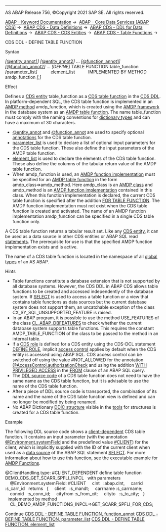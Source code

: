   

* * *

AS ABAP Release 756, ©Copyright 2021 SAP SE. All rights reserved.

[ABAP - Keyword Documentation](https://help.sap.com/doc/abapdocu_756_index_htm/7.56/en-US/abenabap.htm) →  [ABAP - Core Data Services (ABAP CDS)](https://help.sap.com/doc/abapdocu_756_index_htm/7.56/en-US/abencds.htm) →  [ABAP CDS - Data Definitions](https://help.sap.com/doc/abapdocu_756_index_htm/7.56/en-US/abencds_entities.htm) →  [ABAP CDS - DDL for Data Definitions](https://help.sap.com/doc/abapdocu_756_index_htm/7.56/en-US/abencds_f1_ddl_syntax.htm) →  [ABAP CDS - CDS Entities](https://help.sap.com/doc/abapdocu_756_index_htm/7.56/en-US/abencds_view_entity.htm) →  [ABAP CDS - Table Functions](https://help.sap.com/doc/abapdocu_756_index_htm/7.56/en-US/abencds_table_functions.htm) → 

CDS DDL - DEFINE TABLE FUNCTION

Syntax

*\[*[@entity\_annot1](https://help.sap.com/doc/abapdocu_756_index_htm/7.56/en-US/abencds_f1_entity_annotations.htm)*\]*
*\[*[@entity\_annot2](https://help.sap.com/doc/abapdocu_756_index_htm/7.56/en-US/abencds_f1_entity_annotations.htm)*\]*
...
*\[*[@function\_annot1](https://help.sap.com/doc/abapdocu_756_index_htm/7.56/en-US/abencds_f1_function_annotations.htm)*\]*
*\[*[@function\_annot2](https://help.sap.com/doc/abapdocu_756_index_htm/7.56/en-US/abencds_f1_function_annotations.htm)*\]*
...
*\[*DEFINE*\]* TABLE FUNCTION table\_function
         *\[*[parameter\_list](https://help.sap.com/doc/abapdocu_756_index_htm/7.56/en-US/abencds_f1_func_parameter_list.htm)*\]*
          [element\_list](https://help.sap.com/doc/abapdocu_756_index_htm/7.56/en-US/abencds_f1_return_list.htm)
          IMPLEMENTED BY METHOD amdp\_function *\[*;*\]*

Effect

Defines a [CDS entity](https://help.sap.com/doc/abapdocu_756_index_htm/7.56/en-US/abencds_entity_glosry.htm "Glossary Entry") table\_function as a [CDS table function](https://help.sap.com/doc/abapdocu_756_index_htm/7.56/en-US/abencds_table_function_glosry.htm "Glossary Entry") in the [CDS DDL](https://help.sap.com/doc/abapdocu_756_index_htm/7.56/en-US/abencds_ddl_glosry.htm "Glossary Entry"). In platform-dependent SQL, the CDS table function is implemented in an [AMDP method](https://help.sap.com/doc/abapdocu_756_index_htm/7.56/en-US/abenamdp_method_glosry.htm "Glossary Entry") amdp\_function, which is created using the [AMDP framework](https://help.sap.com/doc/abapdocu_756_index_htm/7.56/en-US/abenamdp_glosry.htm "Glossary Entry") in the database system as an [AMDP table function](https://help.sap.com/doc/abapdocu_756_index_htm/7.56/en-US/abenamdp_table_function_glosry.htm "Glossary Entry"). The name table\_function must comply with the naming conventions for [dictionary types](https://help.sap.com/doc/abapdocu_756_index_htm/7.56/en-US/abenddic_data_types.htm) and can have a maximum of 30 characters.

-   [@entity\_annot](https://help.sap.com/doc/abapdocu_756_index_htm/7.56/en-US/abencds_f1_entity_annotations.htm) and [@function\_annot](https://help.sap.com/doc/abapdocu_756_index_htm/7.56/en-US/abencds_f1_function_annotations.htm) are used to specify optional [annotations](https://help.sap.com/doc/abapdocu_756_index_htm/7.56/en-US/abencds_annotation_glosry.htm "Glossary Entry") for the CDS table function.
-   [parameter\_list](https://help.sap.com/doc/abapdocu_756_index_htm/7.56/en-US/abencds_f1_func_parameter_list.htm) is used to declare a list of optional input parameters for the CDS table function. These also define the input parameters of the AMDP table function.
-   [element\_list](https://help.sap.com/doc/abapdocu_756_index_htm/7.56/en-US/abencds_f1_return_list.htm) is used to declare the elements of the CDS table function. These also define the columns of the tabular return value of the AMDP table function.
-   When amdp\_function is used, an [AMDP function implementation](https://help.sap.com/doc/abapdocu_756_index_htm/7.56/en-US/abenamdp_function_method_glosry.htm "Glossary Entry") must be specified for an [AMDP table function](https://help.sap.com/doc/abapdocu_756_index_htm/7.56/en-US/abenamdp_table_function_glosry.htm "Glossary Entry") in the form amdp\_class=>amdp\_method. Here amdp\_class is an [AMDP class](https://help.sap.com/doc/abapdocu_756_index_htm/7.56/en-US/abenamdp_class_glosry.htm "Glossary Entry") and amdp\_method is an [AMDP function implementation](https://help.sap.com/doc/abapdocu_756_index_htm/7.56/en-US/abenamdp_function_methods.htm) contained in this class. When this function implementation is declared, the current CDS table function is specified after the addition [FOR TABLE FUNCTION](https://help.sap.com/doc/abapdocu_756_index_htm/7.56/en-US/abapclass-methods_for_tabfunc.htm). The AMDP function implementation must not exist when the CDS table function is created and activated. The name of an AMDP function implementation amdp\_function can be specified in a single CDS table function only.

A CDS table function returns a tabular result set. Like any [CDS entity](https://help.sap.com/doc/abapdocu_756_index_htm/7.56/en-US/abencds_entity_glosry.htm "Glossary Entry"), it can be used as a data source in other CDS entities or ABAP SQL read [statements](https://help.sap.com/doc/abapdocu_756_index_htm/7.56/en-US/abenabap_sql_glosry.htm "Glossary Entry"). The prerequisite for use is that the specified AMDP function implementation exists and is active.

The name of a CDS table function is located in the namespace of all [global types](https://help.sap.com/doc/abapdocu_756_index_htm/7.56/en-US/abenglobal_type_glosry.htm "Glossary Entry") of an AS ABAP.

Hints

-   Table functions constitute a database extension that is not supported by all database systems. However, the CDS DDL in ABAP CDS allows table functions to be created and accessed independently of the database system. If [SELECT](https://help.sap.com/doc/abapdocu_756_index_htm/7.56/en-US/abapselect.htm) is used to access a table function or a view that contains table functions as data sources but the current database system does not support them, an uncatchable exception of the class CX\_SY\_SQL\_UNSUPPORTED\_FEATURE is raised.
-   In an ABAP program, it is possible to use the method USE\_FEATURES of the class [CL\_ABAP\_DBFEATURES](https://help.sap.com/doc/abapdocu_756_index_htm/7.56/en-US/abencl_abap_dbfeatures.htm) to check whether the current database system supports table functions. This requires the constant AMDP\_TABLE\_FUNCTION of the class to be passed to the method in an internal table.
-   If a [CDS role](https://help.sap.com/doc/abapdocu_756_index_htm/7.56/en-US/abencds_role_glosry.htm "Glossary Entry") is defined for a CDS entity using the CDS-DCL statement [DEFINE ROLE](https://help.sap.com/doc/abapdocu_756_index_htm/7.56/en-US/abencds_f1_define_role.htm), implicit [access control](https://help.sap.com/doc/abapdocu_756_index_htm/7.56/en-US/abencds_access_control_glosry.htm "Glossary Entry") applies by default when the CDS entity is accessed using ABAP SQL. CDS access control can be switched off using the value #NOT\_ALLOWED for the annotation [@AccessControl.authorizationCheck](https://help.sap.com/doc/abapdocu_756_index_htm/7.56/en-US/abencds_f1_function_annotations.htm) and using the addition [WITH PRIVILEGED ACCESS](https://help.sap.com/doc/abapdocu_756_index_htm/7.56/en-US/abapselect_data_source.htm) in the [FROM](https://help.sap.com/doc/abapdocu_756_index_htm/7.56/en-US/abapfrom_clause.htm) clause of an ABAP SQL query.
-   The [DDL source code](https://help.sap.com/doc/abapdocu_756_index_htm/7.56/en-US/abenddl_source_code_glosry.htm "Glossary Entry") of a CDS table function does not need to have the same name as the CDS table function, but it is advisable to use the name of the CDS table function.
-   After a piece of DDL source code is transported, the combination of its name and the name of the CDS table function view is defined and can no longer be modified by being renamed.
-   No ABAP Dictionary [DDIC structure](https://help.sap.com/doc/abapdocu_756_index_htm/7.56/en-US/abenddic_structures.htm) visible in the [tools](https://help.sap.com/doc/abapdocu_756_index_htm/7.56/en-US/abenddic_tools.htm) for structures is created for a CDS table function.

Example

The following DDL source code shows a [client-dependent](https://help.sap.com/doc/abapdocu_756_index_htm/7.56/en-US/abencds_func_client_handling.htm) CDS table function. It contains an input parameter (with the annotation [@Environment.systemField](https://help.sap.com/doc/abapdocu_756_index_htm/7.56/en-US/abencds_f1_parameter_annotations.htm) and the predefined value [#CLIENT](https://help.sap.com/doc/abapdocu_756_index_htm/7.56/en-US/abencds_f1_parameter_annotations.htm)) for the client, which is implicitly supplied with the ID of the current client when used as a [data source](https://help.sap.com/doc/abapdocu_756_index_htm/7.56/en-US/abapselect_data_source.htm) of the ABAP SQL statement [SELECT](https://help.sap.com/doc/abapdocu_756_index_htm/7.56/en-US/abapselect.htm). For more information about how to use this function, see the executable example for [AMDP Functions](https://help.sap.com/doc/abapdocu_756_index_htm/7.56/en-US/abenamdp_functions_abexa.htm).

@ClientHandling.type: #CLIENT\_DEPENDENT
define table function DEMO\_CDS\_GET\_SCARR\_SPFLI\_INPCL
  with parameters
    @Environment.systemField: #CLIENT
    clnt   :abap.clnt,
    carrid :s\_carr\_id
  returns
  {
    client   :s\_mandt;
    carrname :s\_carrname;
    connid   :s\_conn\_id;
    cityfrom :s\_from\_cit;
    cityto   :s\_to\_city;
  }
  implemented by method
    CL\_DEMO\_AMDP\_FUNCTIONS\_INPCL=>GET\_SCARR\_SPFLI\_FOR\_CDS;

Continue
[CDS DDL - DEFINE TABLE FUNCTION, function\_annot](https://help.sap.com/doc/abapdocu_756_index_htm/7.56/en-US/abencds_f1_function_annotations.htm)
[CDS DDL - DEFINE TABLE FUNCTION, parameter\_list](https://help.sap.com/doc/abapdocu_756_index_htm/7.56/en-US/abencds_f1_func_parameter_list.htm)
[CDS DDL - DEFINE TABLE FUNCTION, element\_list](https://help.sap.com/doc/abapdocu_756_index_htm/7.56/en-US/abencds_f1_return_list.htm)